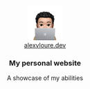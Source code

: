 <div align="center">
  <a href="https://alexvloure.dev">
    <img src="src/assets/images/alexvloure_pfp.webp" alt="Logo" width="80" height="80">
  </a>
  <br />
  <a href="https://alexvloure.dev">alexvloure.dev</a>
  <h3>My personal website</h3>
  <p>A showcase of my abilities</p>
  <br />
</div>
